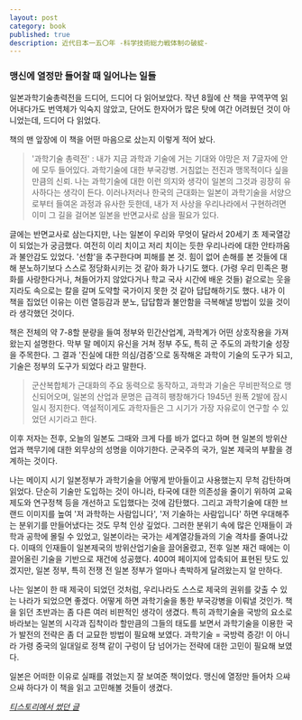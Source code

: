 ```yaml
---
layout: post
category: book
published: true
description: 近代日本一五〇年 -科学技術総力戦体制の破綻-
---
```

### 맹신에 열정만 들어찰 때 일어나는 일들

일본과학기술총력전을 드디어, 드디어 다 읽어보았다. 작년 8월에 산 책을 꾸역꾸역 읽어내다가도 번역체가 익숙지 않았고, 단어도 한자어가 많은 탓에 여간 어려웠던 것이 아니었는데, 드디어 다 읽었다.

책의 맨 앞장에 이 책을 어떤 마음으로 샀는지 이렇게 적어 놨다.

>'과학기술 총력전' : 내가 지금 과학과 기술에 거는 기대와 야망은 저 7글자에 안에 모두 들어있다. 과학기술에 대한 부국강병. 거침없는 전진과 맹목적이다 싶을 만큼의 신뢰. 나는 과학기술에 대한 이런 의지와 생각이 일본의 그것과 굉장히 유사하다는 생각이 든다. 이러나저러나 한국의 근대화는 일본이 과학기술을 서양으로부터 들여온 과정과 유사한 듯한데, 내가 저 사상을 우리나라에서 구현하려면 이미 그 길을 걸어본 일본을 반면교사로 삼을 필요가 있다.

글에는 반면교사로 삼는다지만, 나는 일본이 우리와 무엇이 달라서 20세기 초 제국열강이 되었는가 궁금했다. 여전히 이리 치이고 저리 치이는 듯한 우리나라에 대한 안타까움과 불안감도 있었다. '선함'을 추구한다며 피해를 본 것. 힘이 없어 손해를 본 것들에 대해 분노하기보다 스스로 정당화시키는 것 같아 화가 나기도 했다. (가령 우리 민족은 평화를 사랑한다거나, 쳐들어가지 않았다거나 학교 국사 시간에 배운 것들) 겉으로는 웃을지라도 속으로는 칼을 갈며 도약할 국가이지 못한 것 같아 답답해하기도 했다. 내가 이 책을 집었던 이유는 이런 열등감과 분노, 답답함과 불안함을 극복해낼 방법이 있을 것이라 생각했던 것이다.

책은 전체의 약 7-8할 분량을 들여 정부와 민간산업계, 과학계가 어떤 상호작용을 가져왔는지 설명한다. 막부 말 메이지 유신을 거쳐 정부 주도, 특히 군 주도의 과학기술 성장을 주목한다. 그 결과 '진실에 대한 의심/검증'으로 동작해온 과학이 기술의 도구가 되고, 기술은 정부의 도구가 되었다 라고 말한다.

>군산복합체가 근대화의 주요 동력으로 동작하고, 과학과 기술은 무비판적으로 맹신되어오며, 일본의 산업과 문명은 급격히 팽창해가다 1945년 원폭 2발에 잠시 일시 정지한다. 역설적이게도 과학자들은 그 시기가 가장 자유로이 연구할 수 있었던 시기라고 한다.

이후 저자는 전후, 오늘의 일본도 그때와 크게 다를 바가 없다고 하며 현 일본의 방위산업과 핵무기에 대한 외무상의 성명을 이야기한다. 군국주의 국가, 일본 제국의 부활을 경계하는 것이다.

나는 메이지 시기 일본정부가 과학기술을 어떻게 받아들이고 사용했는지 무척 감탄하며 읽었다. 단순히 기술만 도입하는 것이 아니라, 타국에 대한 의존성을 줄이기 위하여 교육제도와 연구정책 등을 개선하고 도입했다는 것에 감탄했다. 그리고 과학기술에 대한 브랜드 이미지를 높여 '저 과학하는 사람입니다', '저 기술하는 사람입니다' 하면 우대해주는 분위기를 만들어냈다는 것도 무척 인상 깊었다. 그러한 분위기 속에 많은 인재들이 과학과 공학에 몰릴 수 있었고, 일본이라는 국가는 세계열강들과의 기술 격차를 줄여나갔다. 이때의 인재들이 일본제국의 방위산업기술을 끌어올렸고, 전후 일본 재건 때에는 이 끌어올린 기술을 기반으로 재건에 성공했다. 400여 페이지에 압축되어 표현된 탓도 있겠지만, 일본 정부, 특히 전쟁 전 일본 정부가 얼마나 촉박하게 달려왔는지 알 만하다.

나는 일본이 한 때 제국이 되었던 것처럼, 우리나라도 스스로 제국의 권위를 갖출 수 있는 나라가 되었으면 좋겠다. 어떻게 하면 과학기술을 통한 부국강병을 이뤄낼 것인가. 책을 읽던 초반과는 좀 다른 여러 비판적인 생각이 생겼다. 특히 과학기술을 국방의 요소로 바라보는 일본의 시각과 집착이라 할만큼의 그들의 태도를 보면서 과학기술을 이용한 국가 발전의 전략은 좀 더 교묘한 방법이 필요해 보였다. 과학기술 = 국방력 증강! 이 아니라 가령 중국의 일대일로 정책 같이 구렁이 담 넘어가는 전략에 대한 고민이 필요해 보였다.

일본은 어떠한 이유로 실패를 겪었는지 잘 보여준 책이었다. 맹신에 열정만 들어차 으쌰 으쌰 하다가 이 책을 읽고 고민해볼 것들이 생겼다.

_[티스토리에서 썼던 글](https://blueshirt.tistory.com/45)_